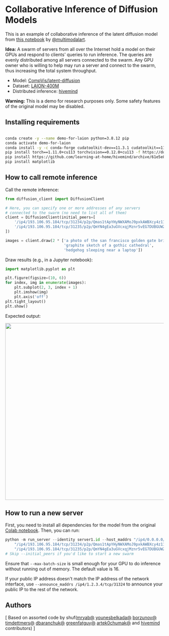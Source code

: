 # Collaborative Inference of Diffusion Models

This is an example of collaborative inference of the latent diffusion model from [this notebook](https://colab.research.google.com/github/multimodalart/latent-diffusion-notebook/blob/main/Latent_Diffusion_LAION_400M_model_text_to_image.ipynb) by [@multimodalart](https://twitter.com/multimodalart).

**Idea:** A swarm of servers from all over the Internet hold a model on their GPUs and respond to clients' queries to run inference.
The queries are evenly distributed among all servers connected to the swarm. Any GPU owner who is willing to help may
run a server and connect to the swarm, thus increasing the total system throughput.

- Model: [CompVis/latent-diffusion](https://github.com/CompVis/latent-diffusion)
- Dataset: [LAION-400M](https://laion.ai/laion-400-open-dataset/)
- Distributed inference: [hivemind](https://github.com/learning-at-home/hivemind)

**Warning:** This is a demo for research purposes only. Some safety features of the original model may be disabled.

## Installing requirements
```bash

conda create -y --name demo-for-laion python=3.8.12 pip
conda activate demo-for-laion
conda install -y -c conda-forge cudatoolkit-dev==11.3.1 cudatoolkit==11.3.1 cudnn==8.2.1.32
pip install torch==1.11.0+cu113 torchvision==0.12.0+cu113 -f https://download.pytorch.org/whl/torch_stable.html
pip install https://github.com/learning-at-home/hivemind/archive/61e5e8c1f33dd2390e6d0d0221e2de6e75741a9c.zip
pip install matplotlib
```

## How to call remote inference

Call the remote inference:

```python
from diffusion_client import DiffusionClient

# Here, you can specify one or more addresses of any servers
# connected to the swarm (no need to list all of them)
client = DiffusionClient(initial_peers=[
    '/ip4/193.106.95.184/tcp/31234/p2p/Qmas1tApYHyNWXAMoJ9pxkAWBXcy4z11yquoAM3eiF1E86',
    '/ip4/193.106.95.184/tcp/31235/p2p/QmYN4gEa3uGVcxqjMznr5vEG7DUBGUWZgT98Rnrs6GU4Hn',
])

images = client.draw(2 * ['a photo of the san francisco golden gate bridge',
                          'graphite sketch of a gothic cathedral',
                          'hedgehog sleeping near a laptop'])
```

Draw results (e.g., in a Jupyter notebook):

```python
import matplotlib.pyplot as plt

plt.figure(figsize=(10, 6))
for index, img in enumerate(images):
    plt.subplot(2, 3, index + 1)
    plt.imshow(img)
    plt.axis('off')
plt.tight_layout()
plt.show()
```

Expected output:

<img src="https://github.com/learning-at-home/demo-for-laion/blob/main/img/example_output.png" width="560">

## How to run a new server

First, you need to install all dependencies for the model from the original [Colab notebook](https://colab.research.google.com/github/multimodalart/latent-diffusion-notebook/blob/main/Latent_Diffusion_LAION_400M_model_text_to_image.ipynb). Then, you can run:

```python
python -m run_server --identity server1.id --host_maddrs "/ip4/0.0.0.0/tcp/31234" --initial_peers \
    "/ip4/193.106.95.184/tcp/31234/p2p/Qmas1tApYHyNWXAMoJ9pxkAWBXcy4z11yquoAM3eiF1E86" \
    "/ip4/193.106.95.184/tcp/31235/p2p/QmYN4gEa3uGVcxqjMznr5vEG7DUBGUWZgT98Rnrs6GU4Hn"
# Skip --initial_peers if you'd like to start a new swarm
```

Ensure that `--max-batch-size` is small enough for your GPU to do inference without running out of memory. The default value is 16.

If your public IP address doesn't match the IP address of the network interface, use `--announce_maddrs /ip4/1.2.3.4/tcp/31324`
to announce your public IP to the rest of the network.

## Authors

[
Based on assorted code by shuf([mryab@](https://github.com/mryab) [younesbelkada@](https://github.com/younesbelkada) [borzunov@](https://github.com/borzunov) [timdettmers@](https://github.com/timdettmers) [dbaranchuk@](https://github.com/dbaranchuk) [greenfatguy@](https://github.com/GreenFatGuy) [artek0chumak@](https://github.com/artek0chumak) and [hivemind](https://github.com/learning-at-home/hivemind) contributors)
]
